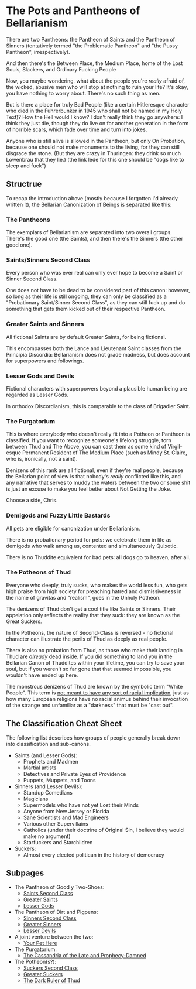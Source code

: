 # The Pots and Pantheons of Bellarianism

There are two Pantheons: the Pantheon of Saints and the Pantheon of Sinners (tentatively termed "the Problematic Pantheon" and "the Pussy Pantheon", irrespectively).

And then there's the Between Place, the Medium Place, home of the Lost Souls, Slackers, and Ordinary Fucking People

Now, you maybe wondering, what about the people you're *really* afraid of, the wicked, abusive men who will stop at nothing to ruin your life? It's okay, you have nothing to worry about. There's no such thing as men.

But is there a place for truly Bad People (like a certain Hitleresque character who died in the Fuhrerbunker in 1945 who shall not be named in my Holy Text)? How the Hell would I know? I don't really think they go anywhere: I think they just die, though they do live on for another generation in the form of horrible scars, which fade over time and turn into jokes.

Anyone who is still alive is allowed in the Pantheon, but only On Probation, because one should not make monuments to the living, for they can still disgrace the stone. (But they are crazy in Thuringen: they drink so much Lowenbrau that they lie.) (the link lede for this one should be "dogs like to sleep and fuck")

## Structrue

To recap the introduction above (mostly because I forgotten I'd already written it), the Bellarian Canonization of Beings is separated like this:

### The Pantheons

The exemplars of Bellarianism are separated into two overall groups. There's the good one (the Saints), and then there's the Sinners (the other good one).

### Saints/Sinners Second Class

Every person who was ever real can only ever hope to become a Saint or Sinner Second Class.

One does not have to be dead to be considered part of this canon: however, so long as their life is still ongoing, they can only be classified as a "Probationary Saint/Sinner Second Class", as they can still fuck up and do something that gets them kicked out of their respective Pantheon.

### Greater Saints and Sinners

All fictional Saints are by default Greater Saints, for being fictional.

This encompasses both the Lance and Lieutenant Saint classes from the Principia Discordia: Bellarianism does not grade madness, but does account for superpowers and followings.

### Lesser Gods and Devils

Fictional characters with superpowers beyond a plausible human being are regarded as Lesser Gods.

In orthodox Discordianism, this is comparable to the class of Brigadier Saint.

### The Purgatorium

This is where everybody who doesn't really fit into a Potheon or Pantheon is classified. If you want to recognize someone's lifelong struggle, torn between Thud and The Above, you can cast them as some kind of Virgil-esque Permanent Resident of The Medium Place (such as Mindy St. Claire, who is, ironically, not a saint).

Denizens of this rank are all fictional, even if they're real people, because the Bellarian point of view is that nobody's *really* conflicted like this, and any narrative that serves to muddy the waters between the two or some shit is just an excuse to make you feel better about Not Getting the Joke.

Choose a side, Chris.

### Demigods and Fuzzy Little Bastards

All pets are eligible for canonization under Bellarianism.

There is no probationary period for pets: we celebrate them in life as demigods who walk among us, contented and simultaneously Quixotic.

There is no Thuddite equivalent for bad pets: all dogs go to heaven, after all.

### The Potheons of Thud

Everyone who deeply, truly sucks, who makes the world less fun, who gets high praise from high society for preaching hatred and dismissiveness in the name of gravitas and "realism", goes in the Unholy Potheon.

The denizens of Thud don't get a cool title like Saints or Sinners. Their appelation only reflects the reality that they suck: they are known as the Great Suckers.

In the Potheons, the nature of Second-Class is reversed - no fictional character can illustrate the perils of Thud as deeply as real people.

There is also no probation from Thud, as those who make their landing in Thud are *already* dead inside. If you did something to land you in the Bellarian Canon of Thuddites within your lifetime, you can try to save your soul, but if you weren't so far gone that that seemed impossible, you wouldn't have ended up here.

The monstrous denizens of Thud are known by the symbolic term "White People". This term is [not meant to have any sort of racial implication][Great Satan], just as how many European religions have no racial animus behind their invocation of the strange and unfamiliar as a "darkness" that must be "cast out".

[Great Satan]: https://youtu.be/hRQkC2FDXuw?t=115

## The Classification Cheat Sheet

The following list describes how groups of people generally break down into classification and sub-canons.

- Saints (and Lesser Gods):
  - Prophets and Madmen
  - Martial artists
  - Detectives and Private Eyes of Providence
  - Puppets, Muppets, and Toons
- Sinners (and Lesser Devils):
  - Standup Comedians
  - Magicians
  - Supermodels who have not yet Lost their Minds
  - Anyone from New Jersey or Florida
  - Sane Scientists and Mad Engineers
  - Various other Supervillains
  - Catholics (under their doctrine of Original Sin, I believe they would make no argument)
  - Starfuckers and Starchildren
- Suckers:
  - Almost every elected politican in the history of democracy

## Subpages

- The Pantheon of Good y Two-Shoes:
  - [Saints Second Class][]
  - [Greater Saints][]
  - [Lesser Gods][]
- The Pantheon of Dirt and Pigpens:
  - [Sinners Second Class][]
  - [Greater Sinners][]
  - [Lesser Devils][]
- A joint venture between the two:
  - [Your Pet Here][]
- The Purgatorium:
  - [The Cassandria of the Late and Prophecy-Damned][Cassandria]
- The Potheon(s?):
  - [Suckers Second Class][]
  - [Greater Suckers][]
  - [The Dark Ruler of Thud][Kissinger]

[Saints Second Class]: 7fygt-jmzf4-bz93t-amnzb-ad5pb
[Greater Saints]: 54n6n-y0ct6-r88fm-adytd-hd0cz
[Lesser Gods]: a742y-9d497-2z8xp-7nvqa-yg58z
[Sinners Second Class]: jhvpk-769rd-mm97p-1dvjc-yqyz4
[Greater Sinners]: mdn0d-45ya4-wa9by-sk7wv-k6xc0
[Lesser Devils]: h74e1-9a823-gv8n2-ra8e7-kw202
[Your Pet Here]: t76mt-ha0vd-448sn-vf9ea-y9kg7
[Cassandria]: pam05-k2psf-rf85n-qm6bq-pakbe
[Suckers Second Class]: 6nxt0-besmc-h29ge-9enkf-0600z
[Greater Suckers]: vk919-6xr1n-c183e-m192t-7gv8g
[Kissinger]: 0sszb-dxcrw-ws9pj-jx48f-4v6gn
